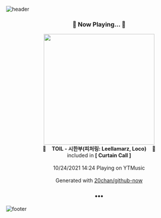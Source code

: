 ![header](https://capsule-render.vercel.app/api?type=wave&height=170&section=header&text=Hi.%20I'm%20SHIFT&fontColor=090707&fontAlignX=45&fontAlignY=65&fontSize=100)

<h3 align="center">🎵 Now Playing... 🎵</h3>
<p align="center">
  <a href="https://music.youtube.com/watch?v=qjlPUNPt2uw">
    <img width="300" src="https://lh3.googleusercontent.com/94RVE0p_6LtJj5wfXE2l96hvgtErHXEVy2mYw3Xzla5Kp99CGspeWKrwwMzHIY0WntbGQFDScPf6BFqd">
  </a>
  <br>
  🎵&nbsp&nbsp&nbsp <b>TOIL - 시한부(피처링: Leellamarz, Loco)</b> &nbsp&nbsp&nbsp🎵
  <br>
  included in <b>[ Curtain Call ]</b>
  
  <br />
  <br />
  10/24/2021 14:24 Playing on YTMusic
  <br />
  <br />
  Generated with <a href="https://github.com/20chan/github-now">20chan/github-now</a>
</p>

<h3 align="center">•••</h3>

![footer](https://capsule-render.vercel.app/api?type=wave&height=150&section=footer)
